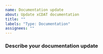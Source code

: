 ```yaml
---
name: Documentation update
about: Update xCDAT documentation
title: ""
labels: "Type: Documentation"
assignees: ""
---
```


### Describe your documentation update
<!-- Concise description of why the documentation is being updated (e.g., missing content for new feature, typo, etc.) -->
<!-- If this is related to an issue or PR, please mention it. -->
